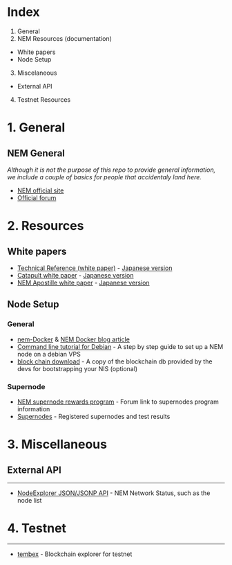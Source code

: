 # Index


1. General
2. NEM Resources (documentation)
  - White papers
  - Node Setup
3. Miscelaneous
  - External API
4. Testnet Resources


# 1. General


## NEM General


*Although it is not the purpose of this repo to provide general information, we include a couple of basics for people that accidentaly land here.*

- [NEM official site](https://www.nem.io/)
- [Official forum]( https://forum.nem.io/)


# 2. Resources


## White papers


- [Technical Reference (white paper)]( http://nem.io/NEM_techRef.pdf) - [Japanese version](http://nemmanual.net/NEM_Technical_reference_JA/)
- [Catapult white paper](https://www.nem.io/catapultwhitepaper.pdf) - [Japanese version](http://mijin.io/catapult_whitepaper_ja.pdf)
- [NEM Apostille white paper](https://www.nem.io/ApostilleWhitePaper.pdf) - [Japanese version](http://www.trend-stream.net/bitcoin/nem-apostille-whitepaper-japanese-3171/)


## Node Setup

### General

- [nem-Docker](https://github.com/rb2nem/nem-docker)  &  [NEM Docker blog article](https://blog.nem.io/nem-docker/)
- [Command line tutorial for Debian](https://blog.nem.io/nem-supernode-command-line-tutorial-for-debian-8-4/) - A step by step guide to set up a NEM node on a debian VPS
- [block chain download](http://bob.nem.ninja/) - A copy of the blockchain db provided by the devs for bootstrapping your NIS (optional)


### Supernode

- [NEM supernode rewards program](https://forum.nem.io/t/nem-supernode-rewards-program/1735) - Forum link to supernodes program information
- [Supernodes](http://supernodes.nem.io/) - Registered supernodes and test results

# 3. Miscellaneous


## External API
----

- [NodeExplorer JSON/JSONP API](https://www.nodeexplorer.com/api) - NEM Network Status, such as the node list

# 4. Testnet
----

- [tembex](http://bob.nem.ninja:8765) - Blockchain explorer for testnet
